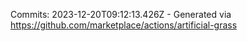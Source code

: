 Commits: 2023-12-20T09:12:13.426Z - Generated via https://github.com/marketplace/actions/artificial-grass
<br>
